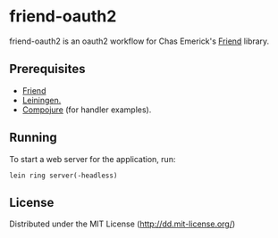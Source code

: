 # friend-oauth2

friend-oauth2 is an oauth2 workflow for Chas Emerick's [Friend][1] library.

## Prerequisites

* [Friend][1]
* [Leiningen.][2]
* [Compojure][3] (for handler examples).

[1]: https://github.com/cemerick/friend
[2]: https://github.com/technomancy/leiningen
[3]: https://github.com/weavejester/compojure

## Running

To start a web server for the application, run:

    lein ring server(-headless)

## License

Distributed under the MIT License (http://dd.mit-license.org/)
